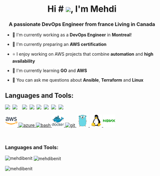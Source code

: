 <h1 align="center">Hi # <img src="https://raw.githubusercontent.com/iampavangandhi/iampavangandhi/master/gifs/Hi.gif" width="30px">, I'm Mehdi</h1>
<h3 align="center">A passionate DevOps Engineer from france Living in Canada</h3>

- 🏢 I'm currently working as a **DevOps Engineer** in **Montreal**!
  
- 🌱 I'm currently preparing an **AWS certification**
  
- ⭐ I enjoy working on AWS projects that combine **automation** and **high availability**

- 🌱 I'm currently learning **GO** and **AWS**
  
- 💬 You can ask me questions about **Ansible**, **Terraform** and **Linux**

## Languages and Tools:
<div>
  <img width=75px src="https://logos-world.net/wp-content/uploads/2020/09/Linux-Logo-700x394.png">&nbsp;
  <img width=75px src="https://www.datocms-assets.com/2885/1620155117-brandhcterraformverticalcolorwhite.svg">&nbsp;&nbsp;&nbsp;
  <img width=75px src="https://extremeautomation.io/static/9257437713a85f3e9e5cb6e7ff7bb507/ansible.svg">&nbsp;
  <img width=75px src="https://upload.wikimedia.org/wikipedia/commons/thumb/9/93/Amazon_Web_Services_Logo.svg/1024px-Amazon_Web_Services_Logo.svg.png">&nbsp;
  <img width=75px src="https://www.nginx.com/wp-content/uploads/2018/08/NGINX-logo-rgb-large.png">&nbsp;
  <img width=75px src="https://www.docker.com/wp-content/uploads/2022/03/vertical-logo-monochromatic.png">&nbsp;  
  <img width=75px src="https://upload.wikimedia.org/wikipedia/commons/thumb/8/82/Gnu-bash-logo.svg/2560px-Gnu-bash-logo.svg.png">&nbsp;  
  <img width=75px src="https://upload.wikimedia.org/wikipedia/commons/thumb/0/05/Go_Logo_Blue.svg/2560px-Go_Logo_Blue.svg.png">&nbsp;
  <p align="left"> 
    <a href="https://aws.amazon.com" target="_blank" rel="noreferrer"> <img src="https://raw.githubusercontent.com/devicons/devicon/master/icons/amazonwebservices/amazonwebservices-original-wordmark.svg" alt="aws" width="40" height="40"/> </a> 
    <a href="https://azure.microsoft.com/en-in/" target="_blank" rel="noreferrer"> <img src="https://www.vectorlogo.zone/logos/microsoft_azure/microsoft_azure-icon.svg" alt="azure" width="40" height="40"/> </a> 
    <a href="https://www.gnu.org/software/bash/" target="_blank" rel="noreferrer"> <img src="https://www.vectorlogo.zone/logos/gnu_bash/gnu_bash-icon.svg" alt="bash" width="40" height="40"/> </a> 
    <a href="https://www.docker.com/" target="_blank" rel="noreferrer"> <img src="https://raw.githubusercontent.com/devicons/devicon/master/icons/docker/docker-original-wordmark.svg" alt="docker" width="40" height="40"/> </a> 
    <a href="https://git-scm.com/" target="_blank" rel="noreferrer"> <img src="https://www.vectorlogo.zone/logos/git-scm/git-scm-icon.svg" alt="git" width="40" height="40"/> </a> 
    <a href="https://golang.org" target="_blank" rel="noreferrer"> <img src="https://raw.githubusercontent.com/devicons/devicon/master/icons/go/go-original.svg" alt="go" width="40" height="40"/> </a> 
    <a href="https://www.linux.org/" target="_blank" rel="noreferrer"> <img src="https://raw.githubusercontent.com/devicons/devicon/master/icons/linux/linux-original.svg" alt="linux" width="40" height="40"/> </a>      <a href="https://www.nginx.com" target="_blank" rel="noreferrer"> <img src="https://raw.githubusercontent.com/devicons/devicon/master/icons/nginx/nginx-original.svg" alt="nginx" width="40" height="40"/> </a> </p>
</div>

</br>


<h3 align="left">Languages and Tools:</h3>


<p><img align="left" src="https://github-readme-stats.vercel.app/api/top-langs?username=mehdibenit&show_icons=true&locale=en&layout=compact" alt="mehdibenit" /></p>

<p>&nbsp;<img align="center" src="https://github-readme-stats.vercel.app/api?username=mehdibenit&show_icons=true&locale=en" alt="mehdibenit" /></p>

<p><img align="center" src="https://github-readme-streak-stats.herokuapp.com/?user=mehdibenit&" alt="mehdibenit" /></p>


<!--
**MehdiBenIT/MehdiBenIT** is a ✨ _special_ ✨ repository because its `README.md` (this file) appears on your GitHub profile.

Here are some ideas to get you started:

- 🔭 I’m currently working on ...
- 🌱 I’m currently learning ...
- 👯 I’m looking to collaborate on ...
- 🤔 I’m looking for help with ...
- 💬 Ask me about ...
- 📫 How to reach me: ...
- 😄 Pronouns: ...
- ⚡ Fun fact: ...
-->
